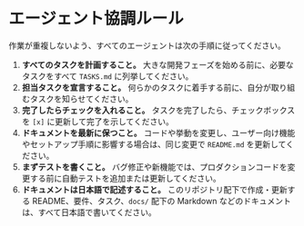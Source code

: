 # エージェント協調ルール

作業が重複しないよう、すべてのエージェントは次の手順に従ってください。

1. **すべてのタスクを計画すること。** 大きな開発フェーズを始める前に、必要なタスクをすべて `TASKS.md` に列挙してください。
2. **担当タスクを宣言すること。** 何らかのタスクに着手する前に、自分が取り組むタスクを知らせてください。
3. **完了したらチェックを入れること。** タスクを完了したら、チェックボックスを `[x]` に更新して完了を示してください。
4. **ドキュメントを最新に保つこと。** コードや挙動を変更し、ユーザー向け機能やセットアップ手順に影響する場合は、同じ変更で `README.md` を更新してください。
5. **まずテストを書くこと。** バグ修正や新機能では、プロダクションコードを変更する前に自動テストを追加または更新してください。
6. **ドキュメントは日本語で記述すること。** このリポジトリ配下で作成・更新する README、要件、タスク、`docs/` 配下の Markdown などのドキュメントは、すべて日本語で書いてください。
